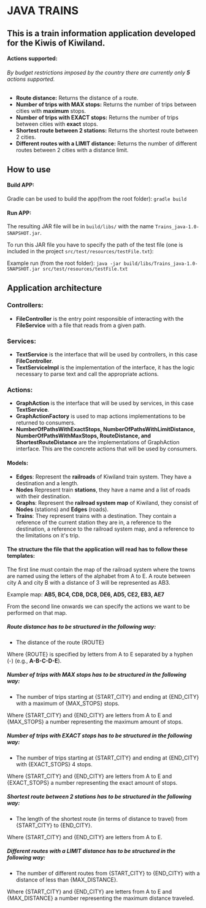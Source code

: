 # JAVA TRAINS

## This is a train information application developed for the Kiwis of Kiwiland.
 
#### Actions supported:

###### By budget restrictions imposed by the country there are currently only **5** actions supported.

 - **Route distance:** Returns the distance of a route. 
 - **Number of trips with MAX stops:** Returns the number of trips between cities with **maximum** stops.
 - **Number of trips with EXACT stops:** Returns the number of trips between cities with **exact** stops.
 - **Shortest route between 2 stations:** Returns the shortest route between 2 cities.
 - **Different routes with a LIMIT distance:** Returns the number of different routes between 2 cities with a distance limit.
 
## How to use

#### Build APP:

Gradle can be used to build the app(from the root folder): `gradle build`

#### Run APP:

The resulting JAR file will be in `build/libs/` with the name `Trains_java-1.0-SNAPSHOT.jar`.

To run this JAR file you have to specify the path of the test file (one is included in the project `src/test/resources/testFile.txt`):

Example run (from the root folder): `java -jar build/libs/Trains_java-1.0-SNAPSHOT.jar src/test/resources/testFile.txt`
 
## Application architecture

### Controllers:

 - **FileController** is the entry point responsible of interacting with the **FileService** with a file that reads from a given path.
 
### Services:

 - **TextService** is the interface that will be used by controllers, in this case **FileController**.
 - **TextServiceImpl** is the implementation of the interface, it has the logic necessary to parse text and call the appropriate actions.

### Actions:

 - **GraphAction** is the interface that will be used by services, in this case **TextService**.
 - **GraphActionFactory** is used to map actions implementations to be returned to consumers.
 - **NumberOfPathsWithExactStops, NumberOfPathsWithLimitDistance, NumberOfPathsWithMaxStops, RouteDistance, and ShortestRouteDistance** are the implementations of GraphAction interface. This are the concrete actions that will be used by consumers.

#### Models:
 - **Edges**: Represent the **railroads** of Kiwiland train system. They have a destination and a length.
 - **Nodes** Represent train **stations**, they have a name and a list of roads with their destination.
 - **Graphs**: Represent the **railroad system map** of Kiwiland, they consist of **Nodes** (stations) and **Edges** (roads).
 - **Trains**: They represent trains with a destination. They contain a reference of the current station they are in, a reference to the destination, a reference to the railroad system map, and a reference to the limitations on it's trip.
 
#### The structure the file that the application will read has to follow these templates:

The first line must contain the map of the railroad system where the towns are named using the letters of the alphabet from A to E. A route between city A and city B with a distance of 3 will be represented as AB3.

Example map: **AB5, BC4, CD8, DC8, DE6, AD5, CE2, EB3, AE7**

From the second line onwards we can specify the actions we want to be performed on that map.

##### Route distance has to be structured in the following way: 

 - The distance of the route {ROUTE}

Where {ROUTE} is specified by letters from A to E separated by a hyphen (-) (e.g., **A-B-C-D-E**).

##### Number of trips with MAX stops has to be structured in the following way: 

 - The number of trips starting at {START_CITY} and ending at {END_CITY} with a maximum of {MAX_STOPS} stops.
 
Where {START_CITY} and {END_CITY} are letters from A to E and {MAX_STOPS} a number representing the maximum amount of stops.

##### Number of trips with EXACT stops has to be structured in the following way: 

 - The number of trips starting at {START_CITY} and ending at {END_CITY} with {EXACT_STOPS} 4 stops.
 
Where {START_CITY} and {END_CITY} are letters from A to E and {EXACT_STOPS} a number representing the exact amount of stops.

##### Shortest route between 2 stations has to be structured in the following way: 

 - The length of the shortest route (in terms of distance to travel) from {START_CITY} to {END_CITY}.

Where {START_CITY} and {END_CITY} are letters from A to E.

##### Different routes with a LIMIT distance has to be structured in the following way:

 - The number of different routes from {START_CITY} to {END_CITY} with a distance of less than {MAX_DISTANCE}.
 
Where {START_CITY} and {END_CITY} are letters from A to E and {MAX_DISTANCE} a number representing the maximum distance traveled.
